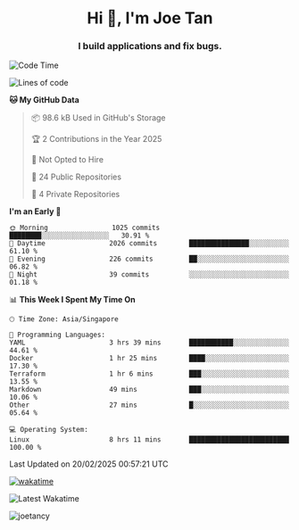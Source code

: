 <h1 align="center">Hi 👋, I'm Joe Tan</h1>
<h3 align="center">I build applications and fix bugs.</h3>

<!--START_SECTION:waka-->
![Code Time](http://img.shields.io/badge/Code%20Time-1%2C491%20hrs%2036%20mins-blue)

![Lines of code](https://img.shields.io/badge/From%20Hello%20World%20I%27ve%20Written-46.5%20million%20lines%20of%20code-blue)

**🐱 My GitHub Data** 

> 📦 98.6 kB Used in GitHub's Storage 
 > 
> 🏆 2 Contributions in the Year 2025
 > 
> 🚫 Not Opted to Hire
 > 
> 📜 24 Public Repositories 
 > 
> 🔑 4 Private Repositories 
 > 
**I'm an Early 🐤** 

```text
🌞 Morning                1025 commits        ████████░░░░░░░░░░░░░░░░░   30.91 % 
🌆 Daytime                2026 commits        ███████████████░░░░░░░░░░   61.10 % 
🌃 Evening                226 commits         ██░░░░░░░░░░░░░░░░░░░░░░░   06.82 % 
🌙 Night                  39 commits          ░░░░░░░░░░░░░░░░░░░░░░░░░   01.18 % 
```


📊 **This Week I Spent My Time On** 

```text
🕑︎ Time Zone: Asia/Singapore

💬 Programming Languages: 
YAML                     3 hrs 39 mins       ███████████░░░░░░░░░░░░░░   44.61 % 
Docker                   1 hr 25 mins        ████░░░░░░░░░░░░░░░░░░░░░   17.30 % 
Terraform                1 hr 6 mins         ███░░░░░░░░░░░░░░░░░░░░░░   13.55 % 
Markdown                 49 mins             ███░░░░░░░░░░░░░░░░░░░░░░   10.06 % 
Other                    27 mins             █░░░░░░░░░░░░░░░░░░░░░░░░   05.64 % 

💻 Operating System: 
Linux                    8 hrs 11 mins       █████████████████████████   100.00 % 
```


 Last Updated on 20/02/2025 00:57:21 UTC
<!--END_SECTION:waka-->
[![wakatime](https://wakatime.com/badge/user/e0e3a0f0-6d69-4241-946d-0baaf7b91278.svg)](https://wakatime.com/@e0e3a0f0-6d69-4241-946d-0baaf7b91278)

![Latest Wakatime](https://github.com/joetancy/joetancy/workflows/Latest%20Wakatime/badge.svg)

<p align="left"> <img src="https://komarev.com/ghpvc/?username=joetancy" alt="joetancy" /> </p>

